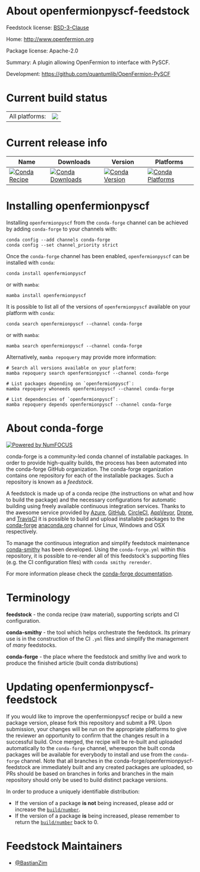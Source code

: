 About openfermionpyscf-feedstock
================================

Feedstock license: [BSD-3-Clause](https://github.com/conda-forge/openfermionpyscf-feedstock/blob/main/LICENSE.txt)

Home: http://www.openfermion.org

Package license: Apache-2.0

Summary: A plugin allowing OpenFermion to interface with PySCF.

Development: https://github.com/quantumlib/OpenFermion-PySCF

Current build status
====================


<table><tr><td>All platforms:</td>
    <td>
      <a href="https://dev.azure.com/conda-forge/feedstock-builds/_build/latest?definitionId=15488&branchName=main">
        <img src="https://dev.azure.com/conda-forge/feedstock-builds/_apis/build/status/openfermionpyscf-feedstock?branchName=main">
      </a>
    </td>
  </tr>
</table>

Current release info
====================

| Name | Downloads | Version | Platforms |
| --- | --- | --- | --- |
| [![Conda Recipe](https://img.shields.io/badge/recipe-openfermionpyscf-green.svg)](https://anaconda.org/conda-forge/openfermionpyscf) | [![Conda Downloads](https://img.shields.io/conda/dn/conda-forge/openfermionpyscf.svg)](https://anaconda.org/conda-forge/openfermionpyscf) | [![Conda Version](https://img.shields.io/conda/vn/conda-forge/openfermionpyscf.svg)](https://anaconda.org/conda-forge/openfermionpyscf) | [![Conda Platforms](https://img.shields.io/conda/pn/conda-forge/openfermionpyscf.svg)](https://anaconda.org/conda-forge/openfermionpyscf) |

Installing openfermionpyscf
===========================

Installing `openfermionpyscf` from the `conda-forge` channel can be achieved by adding `conda-forge` to your channels with:

```
conda config --add channels conda-forge
conda config --set channel_priority strict
```

Once the `conda-forge` channel has been enabled, `openfermionpyscf` can be installed with `conda`:

```
conda install openfermionpyscf
```

or with `mamba`:

```
mamba install openfermionpyscf
```

It is possible to list all of the versions of `openfermionpyscf` available on your platform with `conda`:

```
conda search openfermionpyscf --channel conda-forge
```

or with `mamba`:

```
mamba search openfermionpyscf --channel conda-forge
```

Alternatively, `mamba repoquery` may provide more information:

```
# Search all versions available on your platform:
mamba repoquery search openfermionpyscf --channel conda-forge

# List packages depending on `openfermionpyscf`:
mamba repoquery whoneeds openfermionpyscf --channel conda-forge

# List dependencies of `openfermionpyscf`:
mamba repoquery depends openfermionpyscf --channel conda-forge
```


About conda-forge
=================

[![Powered by
NumFOCUS](https://img.shields.io/badge/powered%20by-NumFOCUS-orange.svg?style=flat&colorA=E1523D&colorB=007D8A)](https://numfocus.org)

conda-forge is a community-led conda channel of installable packages.
In order to provide high-quality builds, the process has been automated into the
conda-forge GitHub organization. The conda-forge organization contains one repository
for each of the installable packages. Such a repository is known as a *feedstock*.

A feedstock is made up of a conda recipe (the instructions on what and how to build
the package) and the necessary configurations for automatic building using freely
available continuous integration services. Thanks to the awesome service provided by
[Azure](https://azure.microsoft.com/en-us/services/devops/), [GitHub](https://github.com/),
[CircleCI](https://circleci.com/), [AppVeyor](https://www.appveyor.com/),
[Drone](https://cloud.drone.io/welcome), and [TravisCI](https://travis-ci.com/)
it is possible to build and upload installable packages to the
[conda-forge](https://anaconda.org/conda-forge) [anaconda.org](https://anaconda.org/)
channel for Linux, Windows and OSX respectively.

To manage the continuous integration and simplify feedstock maintenance
[conda-smithy](https://github.com/conda-forge/conda-smithy) has been developed.
Using the ``conda-forge.yml`` within this repository, it is possible to re-render all of
this feedstock's supporting files (e.g. the CI configuration files) with ``conda smithy rerender``.

For more information please check the [conda-forge documentation](https://conda-forge.org/docs/).

Terminology
===========

**feedstock** - the conda recipe (raw material), supporting scripts and CI configuration.

**conda-smithy** - the tool which helps orchestrate the feedstock.
                   Its primary use is in the construction of the CI ``.yml`` files
                   and simplify the management of *many* feedstocks.

**conda-forge** - the place where the feedstock and smithy live and work to
                  produce the finished article (built conda distributions)


Updating openfermionpyscf-feedstock
===================================

If you would like to improve the openfermionpyscf recipe or build a new
package version, please fork this repository and submit a PR. Upon submission,
your changes will be run on the appropriate platforms to give the reviewer an
opportunity to confirm that the changes result in a successful build. Once
merged, the recipe will be re-built and uploaded automatically to the
`conda-forge` channel, whereupon the built conda packages will be available for
everybody to install and use from the `conda-forge` channel.
Note that all branches in the conda-forge/openfermionpyscf-feedstock are
immediately built and any created packages are uploaded, so PRs should be based
on branches in forks and branches in the main repository should only be used to
build distinct package versions.

In order to produce a uniquely identifiable distribution:
 * If the version of a package **is not** being increased, please add or increase
   the [``build/number``](https://docs.conda.io/projects/conda-build/en/latest/resources/define-metadata.html#build-number-and-string).
 * If the version of a package **is** being increased, please remember to return
   the [``build/number``](https://docs.conda.io/projects/conda-build/en/latest/resources/define-metadata.html#build-number-and-string)
   back to 0.

Feedstock Maintainers
=====================

* [@BastianZim](https://github.com/BastianZim/)

